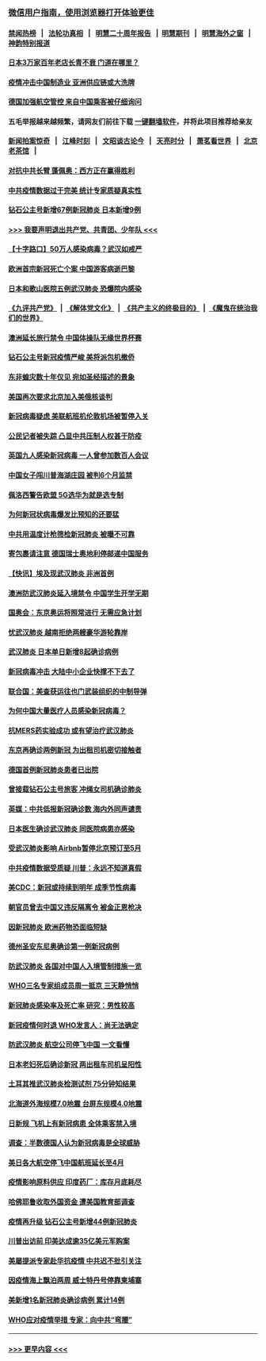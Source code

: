 ### [微信用户指南，使用浏览器打开体验更佳](https://github.com/gfw-breaker/banned-news1/blob/master/indexes/wechat-guide.md?t=0)
#### [禁闻热榜](热点新闻.md?t=0)  &nbsp;&nbsp;|&nbsp;&nbsp; [法轮功真相](https://github.com/gfw-breaker/truth/blob/master/README.md?t=0) &nbsp;&nbsp;|&nbsp;&nbsp; [明慧二十周年报告](https://github.com/gfw-breaker/mh-reports/blob/master/README.md?t=0) &nbsp;&nbsp;|&nbsp;&nbsp;[明慧期刊](https://github.com/gfw-breaker/mh-qikan) &nbsp;&nbsp;|&nbsp;&nbsp; [明慧海外之窗](https://github.com/gfw-breaker/mh-news/blob/master/README.md?t=0) &nbsp;&nbsp;|&nbsp;&nbsp; [神韵特别报道](https://github.com/gfw-breaker/mh-news/blob/master/shenyun.md?t=0)
#### [日本3万家百年老店长青不衰 门道在哪里？](../pages/nsc418/n11871670.md?t=02160555) 
#### [疫情冲击中国制造业 亚洲供应链或大洗牌](../pages/nsc418/n11871629.md?t=02160555) 
#### [德国加强航空管控 来自中国乘客被仔细询问](../pages/nsc418/n11871572.md?t=02160555) 
#### 五毛举报越来越频繁，请网友们前往下载 [一键翻墙软件](https://github.com/gfw-breaker/ssr-accounts)，并将此项目推荐给亲友
#### [新闻拍案惊奇](https://github.com/gfw-breaker/banned-news1/blob/master/pages/link4.md) &nbsp;&nbsp;|&nbsp;&nbsp; [江峰时刻](https://github.com/gfw-breaker/banned-news1/blob/master/pages/link4.md) &nbsp;&nbsp;|&nbsp;&nbsp; [文昭谈古论今](https://github.com/gfw-breaker/banned-news1/blob/master/pages/link4.md) &nbsp;&nbsp;|&nbsp;&nbsp; [天亮时分](https://github.com/gfw-breaker/banned-news1/blob/master/pages/link4.md) &nbsp;&nbsp;|&nbsp;&nbsp; [萧茗看世界](https://github.com/gfw-breaker/banned-news1/blob/master/pages/link4.md) &nbsp;&nbsp;|&nbsp;&nbsp; [北京老茶馆](https://github.com/gfw-breaker/banned-news1/blob/master/pages/link4.md) &nbsp;&nbsp;|&nbsp;&nbsp; 
#### [对抗中共长臂 蓬佩奥：西方正在赢得胜利](../pages/nsc418/n11871500.md?t=02160555) 
#### [中共疫情数据过于完美 统计专家质疑真实性](../pages/nsc418/n11870197.md?t=02160555) 
#### [钻石公主号新增67例新冠肺炎 日本新增9例](../pages/nsc418/n11871311.md?t=02160555) 
#### [>>> 我要声明退出共产党、共青团、少年队 <<<](https://github.com/begood0513/goodnews/blob/master/quit/letter.md) 
#### [【十字路口】50万人感染病毒？武汉如戒严](../pages/nsc418/n11870405.md?t=02160555) 
#### [欧洲首宗新冠死亡个案 中国游客病逝巴黎](../pages/nsc418/n11871247.md?t=02160555) 
#### [日本和歌山医院五例武汉肺炎 恐爆院内感染](../pages/nsc418/n11871128.md?t=02160555) 
#### [《九评共产党》](https://github.com/begood0513/9ping.md/blob/master/README.md) &nbsp;|&nbsp; [《解体党文化》](../../../../jtdwh.md/blob/master/README.md)  &nbsp;|&nbsp; [《共产主义的终极目的》](../../../../gczydzjmd.md/blob/master/README.md) &nbsp;|&nbsp; [《魔鬼在统治我们的世界》](../../../../mgztzwmdsj.md/blob/master/README.md) 
#### [澳洲延长旅行禁令 中国体操队无缘世界杯赛](../pages/nsc418/n11870446.md?t=02160555) 
#### [钻石公主号新冠疫情严峻 美将派包机撤侨](../pages/nsc418/n11870505.md?t=02160555) 
#### [东非蝗灾数十年仅见 宛如圣经描述的景象](../pages/nsc418/n11870398.md?t=02160555) 
#### [美国再次要求北京加入美俄核谈判](../pages/nsc418/n11870138.md?t=02160555) 
#### [新冠病毒疑虑 美联航班机伦敦机场被暂停入关](../pages/nsc418/n11870015.md?t=02160555) 
#### [公民记者被失踪 凸显中共压制人权甚于防疫](../pages/nsc418/n11870042.md?t=02160555) 
#### [英国九人感染新冠病毒 一人曾参加数百人会议](../pages/nsc418/n11869987.md?t=02160555) 
#### [中国女子闯川普海湖庄园 被判6个月监禁](../pages/nsc418/n11869919.md?t=02160555) 
#### [佩洛西警告欧盟 5G选华为就是选专制](../pages/nsc418/n11869898.md?t=02160555) 
#### [为何新冠状病毒爆发比预知的还要猛](../pages/nsc418/n11869828.md?t=02160555) 
#### [中共用温度计枪筛检新冠肺炎 被曝不可靠](../pages/nsc418/n11869707.md?t=02160555) 
#### [寄包裹请注意 德国瑞士奥地利停邮递中国服务](../pages/nsc418/n11869727.md?t=02160555) 
#### [【快讯】埃及现武汉肺炎 非洲首例](../pages/nsc418/n11869766.md?t=02160555) 
#### [澳洲防武汉肺炎延入境禁令 中国学生开学无期](../pages/nsc418/n11869546.md?t=02160555) 
#### [国奥会：东京奥运将照常进行 无需应急计划](../pages/nsc418/n11869422.md?t=02160555) 
#### [忧武汉肺炎 越南拒绝两艘豪华游轮靠岸](../pages/nsc418/n11867444.md?t=02160555) 
#### [武汉肺炎 日本单日新增8起确诊病例](../pages/nsc418/n11869272.md?t=02160555) 
#### [新冠病毒冲击 大陆中小企业快撑不下去了](../pages/nsc418/n11869259.md?t=02160555) 
#### [联合国：美查获运往也门武装组织的中制导弹](../pages/nsc418/n11868677.md?t=02160555) 
#### [为何中国大量医疗人员感染新冠病毒？](../pages/nsc418/n11869001.md?t=02160555) 
#### [抗MERS药实验成功 或有望治疗武汉肺炎](../pages/nsc418/n11868912.md?t=02160555) 
#### [东京再确诊两例新冠 为出租司机密切接触者](../pages/nsc418/n11868770.md?t=02160555) 
#### [德国首例新冠肺炎患者已出院](../pages/nsc418/n11868714.md?t=02160555) 
#### [曾接载钻石公主号旅客 冲绳女司机确诊肺炎](../pages/nsc418/n11868610.md?t=02160555) 
#### [英媒：中共低报新冠确诊数 海内外同声谴责](../pages/nsc418/n11867421.md?t=02160555) 
#### [日本医生确诊武汉肺炎 同医院病患亦感染](../pages/nsc418/n11867779.md?t=02160555) 
#### [受武汉肺炎影响 Airbnb暂停北京预订至5月](../pages/nsc418/n11867428.md?t=02160555) 
#### [中共疫情数据受质疑 川普：永远不知道真假](../pages/nsc418/n11867195.md?t=02160555) 
#### [美CDC：新冠或持续到明年 成季节性病毒](../pages/nsc418/n11867279.md?t=02160555) 
#### [朝官员曾去中国又违反隔离令 被金正恩枪决](../pages/nsc418/n11867087.md?t=02160555) 
#### [因新冠肺炎 欧洲药物恐面临短缺](../pages/nsc418/n11867036.md?t=02160555) 
#### [德州圣安东尼奥确诊第一例新冠病例](../pages/nsc418/n11867194.md?t=02160555) 
#### [防武汉肺炎 各国对中国人入境管制措施一览](../pages/nsc418/n11838726.md?t=02160555) 
#### [WHO三名专家组成员周一抵京 三天静悄悄](../pages/nsc418/n11866947.md?t=02160555) 
#### [新冠肺炎感染率及死亡率 研究：男性较高](../pages/nsc418/n11866956.md?t=02160555) 
#### [新冠疫情何时退 WHO发言人：尚无法确定](../pages/nsc418/n11866864.md?t=02160555) 
#### [防武汉肺炎 航空公司停飞中国 一文看懂](../pages/nsc418/n11866800.md?t=02160555) 
#### [日本老妇死后确诊新冠 两出租车司机呈阳性](../pages/nsc418/n11866755.md?t=02160555) 
#### [土耳其推武汉肺炎检测试剂 75分钟知结果](../pages/nsc418/n11866520.md?t=02160555) 
#### [北海道外海规模7.0地震 台屏东规模4.0地震](../pages/nsc418/n11866262.md?t=02160555) 
#### [日新规 飞机上有新冠病患 全体乘客禁入境](../pages/nsc418/n11866233.md?t=02160555) 
#### [调查：半数德国人认为新冠病毒是全球威胁](../pages/nsc418/n11866687.md?t=02160555) 
#### [美日各大航空停飞中国航班延长至4月](../pages/nsc418/n11865980.md?t=02160555) 
#### [疫情影响原料供应 印度药厂：库存月底耗尽](../pages/nsc418/n11865151.md?t=02160555) 
#### [哈佛耶鲁收取外国资金 遭美国教育部调查](../pages/nsc418/n11864950.md?t=02160555) 
#### [疫情再升级 钻石公主号新增44例新冠肺炎](../pages/nsc418/n11865033.md?t=02160555) 
#### [川普出访前 印美达成逾35亿美元军购案](../pages/nsc418/n11865444.md?t=02160555) 
#### [美屡提派专家赴华抗疫情 中共迟不批引关注](../pages/nsc418/n11864719.md?t=02160555) 
#### [因疫情海上飘泊两周 威士特丹号停靠柬埔寨](../pages/nsc418/n11865007.md?t=02160555) 
#### [美新增1名新冠肺炎确诊病例 累计14例](../pages/nsc418/n11864893.md?t=02160555) 
#### [WHO应对疫情举措 专家：向中共“弯腰”](../pages/nsc418/n11864727.md?t=02160555) 

----
#### [ >>> 更早内容 <<< ](../indexes/nsc418-earlier.md)
